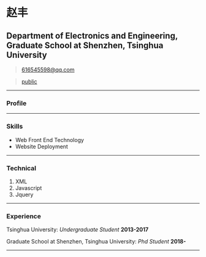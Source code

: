 # 赵丰
## Department of Electronics and Engineering, Graduate School at Shenzhen, Tsinghua University

> [616545598@qq.com](mailto:616545598@qq.com)  

<!-- > [personal](personal/index.html) -->

> [public](public/index.html)

------

### Profile


------

### Skills

* Web Front End Technology
* Website Deployment

-------

### Technical

1. XML
1. Javascript
1. Jquery

------

### Experience

Tsinghua University: *Undergraduate Student*
__2013-2017__

Graduate School at Shenzhen, Tsinghua University: *Phd Student*
__2018-__
  
  
------

